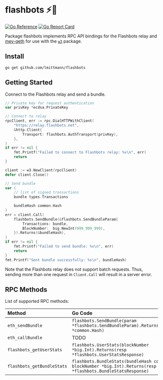 # flashbots ⚡🤖

[![Go Reference](https://pkg.go.dev/badge/github.com/lmittmann/flashbots.svg)](https://pkg.go.dev/github.com/lmittmann/flashbots)
[![Go Report Card](https://goreportcard.com/badge/github.com/lmittmann/flashbots)](https://goreportcard.com/report/github.com/lmittmann/flashbots)

Package flashbots implements RPC API bindings for the Flashbots relay and
[mev-geth](https://github.com/flashbots/mev-geth) for use with the [`w3`](https://github.com/lmittmann/w3)
package.


## Install

```
go get github.com/lmittmann/flashbots
```


## Getting Started

Connect to the Flashbots relay and send a bundle.

```go
// Private key for request authentication
var privKey *ecdsa.PrivateKey

// Connect to relay
rpcClient, err := rpc.DialHTTPWithClient(
	"https://relay.flashbots.net",
	&http.Client{
		Transport: flashbots.AuthTransport(privKey),
	},
)
if err != nil {
	fmt.Printf("Failed to connect to Flashbots relay: %v\n", err)
	return
}

client := w3.NewClient(rpcClient)
defer client.Close()

// Send bundle
var (
	// list of signed transactions
	bundle types.Transactions

	bundleHash common.Hash
)
err = client.Call(
	flashbots.SendBundle(&flashbots.SendBundleParam{
		Transactions: bundle,
		BlockNumber:  big.NewInt(999_999_999),
	}).Returns(&bundleHash),
)
if err != nil {
	fmt.Printf("Failed to send bundle: %v\n", err)
	return
}
fmt.Printf("Sent bundle successfully: %s\n", bundleHash)
```

Note that the Flashbots relay does not support batch requests. Thus, sending
more than one request in `Client.Call` will result in a server error.


## RPC Methods

List of supported RPC methods:

Method                     | Go Code
:--------------------------|:--------
`eth_sendBundle`           | `flashbots.SendBundle(param *flashbots.SendBundleParam).Returns(bundleHash *common.Hash)`
`eth_callBundle`           | TODO <!-- `flashbots.CallBundle(param *flashbots.CallBundleParam).Returns(resp *flashbots.CallBundleResponse)` -->
`flashbots_getUserStats`   | `flashbots.UserStats(blockNumber *big.Int).Returns(resp *flashbots.UserStatsResponse)`
`flashbots_getBundleStats` | `flashbots.BundleStats(bundleHash common.Hash, blockNumber *big.Int).Returns(resp *flashbots.BundleStatsResponse)`
